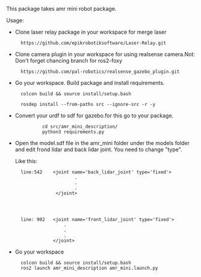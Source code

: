 This package takes amr mini robot package.

Usage:

- Clone laser relay package in your workspace for merge laser

        https://github.com/epikrobotiksoftware/Laser-Relay.git

- Clone camera plugin in your workspace for using realsense camera.Not: Don't forget chancing branch for ros2-foxy

        https://github.com/pal-robotics/realsense_gazebo_plugin.git

- Go your workspace. Build package and install requirements.

        colcon build && source install/setup.bash

        rosdep install --from-paths src --ignore-src -r -y

- Convert your urdf to sdf for gazebo.for this go to your package.

                cd src/amr_mini_description/
                python3 requirements.py

- Open the model.sdf file in the amr_mini folder under the models folder and edit frond lidar and back lidar joint. You need to change "type".

  Like this:

        line:542    <joint name='back_lidar_joint' type='fixed'>
                            .
                            .
                            .
                     </joint>




        line: 902   <joint name='front_lidar_joint' type='fixed'>
                        .
                        .
                        .
                    </joint>

- Go your workspace

        colcon build && source install/setup.bash
        ros2 launch amr_mini_description amr_mini.launch.py
